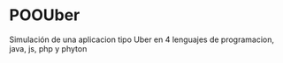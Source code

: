 # POOUber
Simulación de una aplicacion tipo Uber en 4 lenguajes de programacion, java, js, php y phyton
